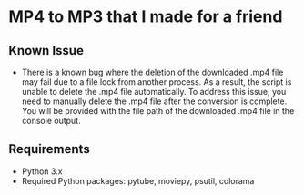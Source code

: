 # MP4 to MP3 that I made for a friend

## Known Issue
- There is a known bug where the deletion of the downloaded .mp4 file may fail due to a file lock from another process. As a result, the script is unable to delete the .mp4 file automatically. To address this issue, you need to manually delete the .mp4 file after the conversion is complete. You will be provided with the file path of the downloaded .mp4 file in the console output.

## Requirements

- Python 3.x
- Required Python packages: pytube, moviepy, psutil, colorama
